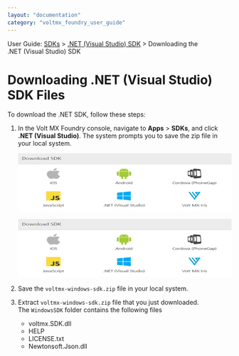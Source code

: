 ```yaml
---
layout: "documentation"
category: "voltmx_foundry_user_guide"
---
```

                              

User Guide: [SDKs](../Foundry_SDKs.html) > [.NET (Visual Studio) SDK](Installing_Windows_SDK.html) > Downloading the .NET (Visual Studio) SDK

Downloading .NET (Visual Studio) SDK Files
==========================================

To download the .NET SDK, follow these steps:

1.  In the Volt MX Foundry console, navigate to **Apps** > ****SDKs****, and click **.NET (Visual Studio)**. The system prompts you to save the zip file in your local system.
    
    ![](../Resources/Images/OnPrem/sdks_594x162.png)
    
    ![](../Resources/Images/OnPrem/sdks_594x162.png)
    
2.  Save the `voltmx-windows-sdk.zip` file in your local system.
3.  Extract `voltmx-windows-sdk.zip` file that you just downloaded.  
    The `WindowsSDK` folder contains the following files  
    *   voltmx.SDK.dll
    *   HELP
    *   LICENSE.txt
    *   Newtonsoft.Json.dll
